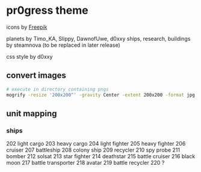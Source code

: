 # pr0gress theme

icons by [Freepik](https://www.flaticon.com/search?author_id=1&style_id=162&type=standard&word=satellite)

planets by Timo_KA, Slippy, DawnofUwe, d0xxy
ships, research, buildings by steamnova (to be replaced in later release)

css style by d0xxy


## convert images

```sh
# execute in directory containing pngs
mogrify -resize '200x200^' -gravity Center -extent 200x200 -format jpg -quality 99 *.png
```

## unit mapping

### ships

202 light cargo
203 heavy cargo
204 light fighter
205 heavy fighter
206 cruiser
207 battleship
208 colony ship
209 recycler
210 spy probe
211 bomber
212 solsat
213 star fighter
214 deathstar
215 battle cruiser
216 black moon
217 battle transporter
218 avatar
219 battle recycler
220 ?